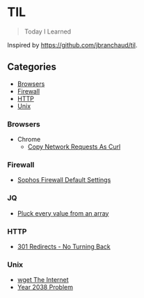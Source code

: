 # TIL

> Today I Learned

Inspired by https://github.com/jbranchaud/til.

## Categories
* [Browsers](#browsers)
* [Firewall](#firewall)
* [HTTP](#http])
* [Unix](#unix])

### Browsers
- Chrome
  - [Copy Network Requests As Curl](browsers/chrome/Copy-network-request-as-cURL.md)

### Firewall
- [Sophos Firewall Default Settings](firewall/sophos-firewall.md)

### JQ
- [Pluck every value from an array](jq/pluck-value-from-an-array.md)

### HTTP
- [301 Redirects - No Turning Back](http/301-redirects-of-no-return.md)
 
### Unix
- [wget The Internet](unix/wget-to-archive-the-internet.md)
- [Year 2038 Problem](unix/year-2038.md)
